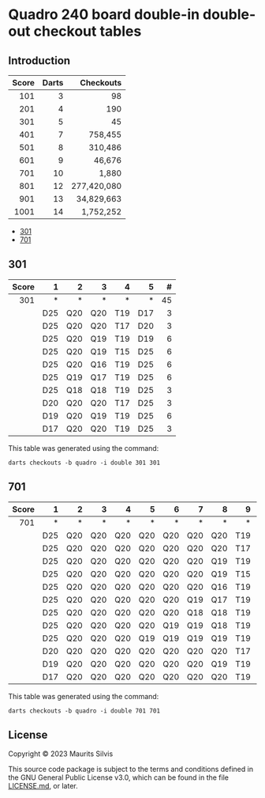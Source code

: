 # Quadro 240 board double-in double-out checkout tables

## Introduction

| Score | Darts |   Checkouts |
|------:|------:|------------:|
|   101 |     3 |          98 |
|   201 |     4 |         190 |
|   301 |     5 |          45 |
|   401 |     7 |     758,455 |
|   501 |     8 |     310,486 |
|   601 |     9 |      46,676 |
|   701 |    10 |       1,880 |
|   801 |    12 | 277,420,080 |
|   901 |    13 |  34,829,663 |
|  1001 |    14 |   1,752,252 |

- [301](#301)
- [701](#701)

## 301

| Score |   1 |   2 |   3 |   4 |   5 |  # |
|------:|----:|----:|----:|----:|----:|---:|
|   301 |   * |   * |   * |   * |   * | 45 |
|       | D25 | Q20 | Q20 | T19 | D17 |  3 |
|       | D25 | Q20 | Q20 | T17 | D20 |  3 |
|       | D25 | Q20 | Q19 | T19 | D19 |  6 |
|       | D25 | Q20 | Q19 | T15 | D25 |  6 |
|       | D25 | Q20 | Q16 | T19 | D25 |  6 |
|       | D25 | Q19 | Q17 | T19 | D25 |  6 |
|       | D25 | Q18 | Q18 | T19 | D25 |  3 |
|       | D20 | Q20 | Q20 | T17 | D25 |  3 |
|       | D19 | Q20 | Q19 | T19 | D25 |  6 |
|       | D17 | Q20 | Q20 | T19 | D25 |  3 |

This table was generated using the command:

```shell
darts checkouts -b quadro -i double 301 301
```

## 701

| Score |   1 |   2 |   3 |   4 |   5 |   6 |   7 |   8 |   9 |  10 |    # |
|------:|----:|----:|----:|----:|----:|----:|----:|----:|----:|----:|-----:|
|   701 |   * |   * |   * |   * |   * |   * |   * |   * |   * |   * | 1880 |
|       | D25 | Q20 | Q20 | Q20 | Q20 | Q20 | Q20 | Q20 | T19 | D17 |    8 |
|       | D25 | Q20 | Q20 | Q20 | Q20 | Q20 | Q20 | Q20 | T17 | D20 |    8 |
|       | D25 | Q20 | Q20 | Q20 | Q20 | Q20 | Q20 | Q19 | T19 | D19 |   56 |
|       | D25 | Q20 | Q20 | Q20 | Q20 | Q20 | Q20 | Q19 | T15 | D25 |   56 |
|       | D25 | Q20 | Q20 | Q20 | Q20 | Q20 | Q20 | Q16 | T19 | D25 |   56 |
|       | D25 | Q20 | Q20 | Q20 | Q20 | Q20 | Q19 | Q17 | T19 | D25 |  336 |
|       | D25 | Q20 | Q20 | Q20 | Q20 | Q20 | Q18 | Q18 | T19 | D25 |  168 |
|       | D25 | Q20 | Q20 | Q20 | Q20 | Q19 | Q19 | Q18 | T19 | D25 |  840 |
|       | D25 | Q20 | Q20 | Q20 | Q19 | Q19 | Q19 | Q19 | T19 | D25 |  280 |
|       | D20 | Q20 | Q20 | Q20 | Q20 | Q20 | Q20 | Q20 | T17 | D25 |    8 |
|       | D19 | Q20 | Q20 | Q20 | Q20 | Q20 | Q20 | Q19 | T19 | D25 |   56 |
|       | D17 | Q20 | Q20 | Q20 | Q20 | Q20 | Q20 | Q20 | T19 | D25 |    8 |

This table was generated using the command:

```shell
darts checkouts -b quadro -i double 701 701
```

## License

Copyright © 2023 Maurits Silvis

This source code package is subject to the terms and conditions defined in the GNU General Public License v3.0, which can be found in the file [LICENSE.md](../LICENSE.md), or later.
